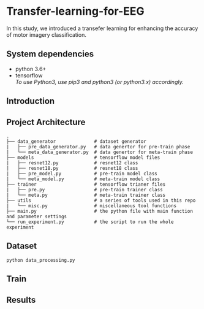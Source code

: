 # Transfer-learning-for-EEG
In this study, we introduced a transefer learning for enhancing the accuracy of motor imagery classification.

## System dependencies
- python 3.6+
- tensorflow  
*To use Python3, use pip3 and python3 (or python3.x) accordingly.*

## Introduction

## Project Architecture
    .
    ├── data_generator              # dataset generator 
    |   ├── pre_data_generator.py   # data genertor for pre-train phase
    |   └── meta_data_generator.py  # data genertor for meta-train phase
    ├── models                      # tensorflow model files 
    |   ├── resnet12.py             # resnet12 class
    |   ├── resnet18.py             # resnet18 class
    |   ├── pre_model.py            # pre-train model class
    |   └── meta_model.py           # meta-train model class
    ├── trainer                     # tensorflow trianer files  
    |   ├── pre.py                  # pre-train trainer class
    |   └── meta.py                 # meta-train trainer class
    ├── utils                       # a series of tools used in this repo
    |   └── misc.py                 # miscellaneous tool functions
    ├── main.py                     # the python file with main function and parameter settings
    └── run_experiment.py           # the script to run the whole experiment

## Dataset
    python data_processing.py

## Train

## Results
